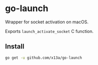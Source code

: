 # go-launch

Wrapper for socket activation on macOS.

Exports `launch_activate_socket` C function.

## Install

```sh
go get -u github.com/x13a/go-launch
```

